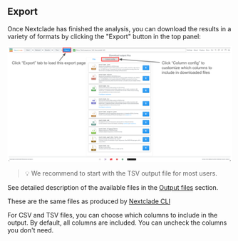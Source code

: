 ## Export

Once Nextclade has finished the analysis, you can download the results in a variety of formats by clicking the "Export" button in the top panel:

![Download results](../assets/web_export.png)

> 💡 We recommend to start with the TSV output file for most users.

See detailed description of the available files in the [Output files](../output-files) section.

These are the same files as produced by [Nextclade CLI](../nextclade-cli)

For CSV and TSV files, you can choose which columns to include in the output. By default, all columns are included. You can uncheck the columns you don't need.

